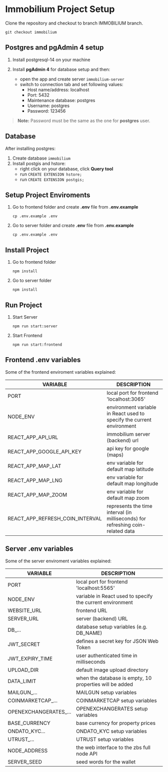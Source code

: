 # Immobilium Project Setup

 Clone the repository and checkout to branch IMMOBILIUM branch.
 ```
 git checkout immobilium
 ```
 
## Postgres and pgAdmin 4 setup

1. Install postgresql-14 on your machine
 
2. Install **pgAdmin 4** for database setup and then:
    - open the app and create server `immobilium-server`
    - switch to connection tab and set following values:
      - Host name/address: localhost
      - Port: 5432
      - Maintenance database: postgres
      - Username: postgres
      - Password: 123456 
> **Note:** Password must be the same as the one for **postgres** user. 


## Database

After installing postgres:
1. Create database `immobilium`
2. Install postgis and hstore:
    - right click on your database, click **Query tool**
    - run `CREATE EXTENSION hstore;`
    - run `CREATE EXTENSION postgis;`

## Setup Project Enviroments

1. Go to frontend folder and create **.env** file from **.env.example**
    ```
    cp .env.example .env
    ```
2. Go to server folder and create **.env** file from **.env.example**
    ```
    cp .env.example .env
    ```

## Install Project

1. Go to frontend folder
    ```
    npm install
    ```
2. Go to server folder
    ```
    npm install
    ```

## Run Project

1. Start Server
    ```
    npm run start:server
    ```
2. Start Frontend
    ```
    npm run start:frontend
    ```



## Frontend .env variables

Some of the frontend enviroment variables explained:

| VARIABLE                   	  | DESCRIPTION                                                  	  	    |
|---------------------------------|---------------------------------------------------------------------------------|
| PORT                       	  | local port for frontend 'localhost:3065'                              	    |
| NODE_ENV                   	  | environment variable in React used to specify the current environment 	    |
| REACT_APP_API_URL          	  | immobilium server (backend) url                             	  	    |
| REACT_APP_GOOGLE_API_KEY   	  | api key for google (maps)                                    	  	    |
| REACT_APP_MAP_LAT          	  | env variable for default map latitude                         	  	    |
| REACT_APP_MAP_LNG          	  | env variable for default map longitude                        	  	    |
| REACT_APP_MAP_ZOOM         	  | env variable for default map zoom                             	  	    |
| REACT_APP_REFRESH_COIN_INTERVAL | represents the time interval (in milliseconds) for refreshing coin-related data |


## Server .env variables

Some of the server enviroment variables explained:

| VARIABLE                | DESCRIPTION                                              		  |
|-------------------------|-----------------------------------------------------------------------|
| PORT                    | local port for frontend 'localhost:5565'                		  |
| NODE_ENV                | variable in React used to specify the current environment 		  |
| WEBSITE_URL             | frontend URL                                             		  |
| SERVER_URL              | server (backend) URL                                    		  |
| DB_...                  | database setup variables (e.g. DB_NAME)                		  |
| JWT_SECRET              | defines a secret key for JSON Web Token                  		  |
| JWT_EXPIRY_TIME         | user authenticated time in milliseconds                 		  |
| UPLOAD_DIR              | default image upload directory                           		  |
| DATA_LIMIT              | when the database is empty, 10 properties will be added  		  |
| MAILGUN_...             | MAILGUN setup variables                                 		  |
| COINMARKETCAP_...       | COINMARKETCAP setup variables                            		  |
| OPENEXCHANGERATES_...   | OPENEXCHANGERATES setup variables                        		  |
| BASE_CURRENCY           | base currency for property prices                        		  |
| ONDATO_KYC...           | ONDATO_KYC setup variables                               		  |
| UTRUST_...              | UTRUST setup variables                                   		  |
| NODE_ADDRESS            | the web interface to the zbs full node API                		  |
| SERVER_SEED             | seed words for the wallet                                 		  |
